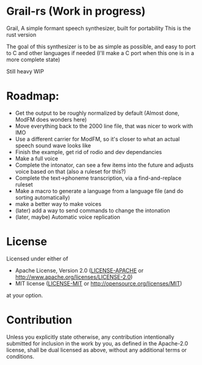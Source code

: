 # Grail-rs (Work in progress)
Grail, A simple formant speech synthesizer, built for portability
This is the rust version

The goal of this synthesizer is to be as simple as possible, and easy to port to C and other languages if needed (I'll make a C port when this one is in a more complete state)

Still heavy WIP

# Roadmap:
 - Get the output to be roughly normalized by default (Almost done, ModFM does wonders here)
 - Move everything back to the 2000 line file, that was nicer to work with IMO
 - Use a different carrier for ModFM, so it's closer to what an actual speech sound wave looks like
 - Finish the example, get rid of rodio and dev dependancies
 - Make a full voice
 - Complete the intonator, can see a few items into the future and adjusts voice based on that (also a ruleset for this?)
 - Complete the text->phoneme transcription, via a find-and-replace ruleset
 - Make a macro to generate a language from a language file (and do sorting automatically)
 - make a better way to make voices
 - (later) add a way to send commands to change the intonation
 - (later, maybe) Automatic voice replication

# License
Licensed under either of

 * Apache License, Version 2.0
   ([LICENSE-APACHE](LICENSE-APACHE) or http://www.apache.org/licenses/LICENSE-2.0)
 * MIT license
   ([LICENSE-MIT](LICENSE-MIT) or http://opensource.org/licenses/MIT)

at your option.

# Contribution
Unless you explicitly state otherwise, any contribution intentionally submitted
for inclusion in the work by you, as defined in the Apache-2.0 license, shall be
dual licensed as above, without any additional terms or conditions.